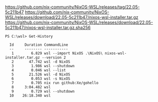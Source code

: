 https://github.com/nix-community/NixOS-WSL/releases/tag/22.05-5c211b47
https://github.com/nix-community/NixOS-WSL/releases/download/22.05-5c211b47/nixos-wsl-installer.tar.gz
https://github.com/nix-community/NixOS-WSL/releases/download/22.05-5c211b47/nixos-wsl-installer.tar.gz.sha256
```
PS C:\wsl> Get-History

  Id     Duration CommandLine
  --     -------- -----------
   1        6.829 wsl --import NixOS .\NixOS\ nixos-wsl-installer.tar.gz --version 2
   2       47.742 wsl -d NixOS
   3        1.986 wsl --shutdown
   4        0.046 wsl --list
   5       21.526 wsl -d NixOS
   6        0.053 wsl -s NixOS
   7        0.705 nix run github:Xe/gohello
   8     3:04.482 wsl
   9        0.729 wsl --shutdown
  10    26:18.340 wsl
```
